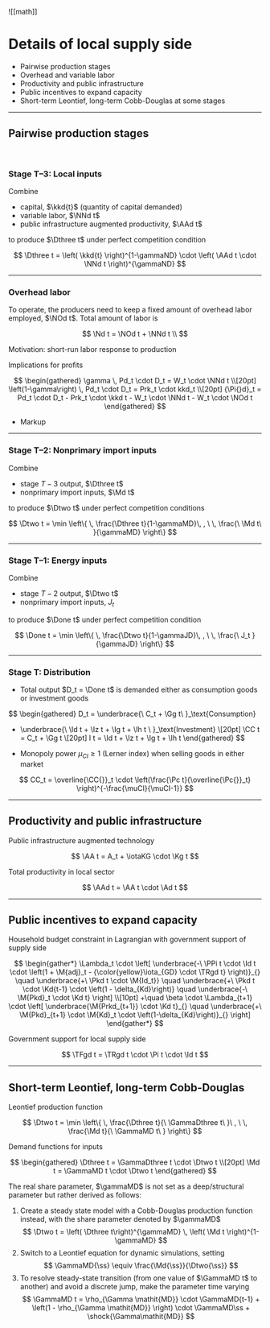 ![[math]]

# Details of local supply side

* Pairwise production stages
* Overhead and variable labor
* Productivity and public infrastructure
* Public incentives to expand capacity
* Short-term Leontief, long-term Cobb-Douglas at some stages


---

## Pairwise production stages

<br/>

### Stage T–3: Local inputs

Combine

* capital, $\kkd{t}$ (quantity of capital demanded)
* variable labor,  $\NNd t$
* public infrastructure augmented productivity, $\AAd t$

to produce $\Dthree t$ under perfect competition condition

$$
\Dthree t = \left( \kkd{t} \right)^{1-\gammaND} \cdot \left( \AAd t \cdot \NNd t \right)^{\gammaND} 
$$

---

### Overhead labor

To operate, the producers need to keep a fixed amount of overhead labor employed, $\NOd t$. Total amount of labor is

$$
\Nd t = \NOd t + \NNd t \\
$$

Motivation: short-run labor response to production

Implications for profits

$$
\begin{gathered}
\gamma \, Pd_t \cdot D_t = W_t \cdot \NNd t
\\[20pt]
\left(1-\gamma\right) \, Pd_t \cdot D_t = Prk_t \cdot kkd_t
\\[20pt]
{\Pi{}d}_t = Pd_t \cdot D_t - Prk_t \cdot \kkd t - W_t \cdot \NNd t - W_t \cdot \NOd t
\end{gathered}
$$

* Markup

---

### Stage T–2: Nonprimary import inputs

Combine

* stage $T-3$ output, $\Dthree t$
* nonprimary import inputs, $\Md t$

to produce $\Dtwo t$ under perfect competition conditions

$$
\Dtwo t = \min \left\{
\, \frac{\Dthree t}{1-\gammaMD}\, , \ 
\, \frac{\ \Md t\ }{\gammaMD}
\right\}
$$


---

### Stage T–1: Energy inputs

Combine

* stage $T-2$ output, $\Dtwo t$
* nonprimary import inputs, $J_t$

to produce $\Done t$ under perfect competition condition

$$
\Done t = \min \left\{
\, \frac{\Dtwo t}{1-\gammaJD}\, , \ 
\, \frac{\  J_t }{\gammaJD}
\right\} 
$$

---

### Stage T: Distribution

* Total output $D_t = \Done t$ is demanded either as consumption goods or investment goods

$$
\begin{gathered}
D_t = \underbrace{\ C_t + \Gg t\ }_\text{Consumption}
+ \underbrace{\ \Id t + \Iz t + \Ig t + \Ih t \ }_\text{Investment}
\\[20pt]
\CC t = C_t + \Gg t
\\[20pt]
I t = \Id t + \Iz t + \Ig t + \Ih t
\end{gathered}
$$


* Monopoly power $\mu_\mathit{CI}\ge 1$ (Lerner index) when selling goods in either market

$$
CC_t = \overline{\CC{}}_t \cdot \left(\frac{\Pc t}{\overline{\Pc{}}_t} \right)^{-\frac{\muCI}{\muCI-1}}
$$


---

## Productivity and public infrastructure

Public infrastructure augmented technology

$$
\AA t = A_t + \iotaKG \cdot \Kg t
$$

Total productivity in local sector

$$
\AAd t = \AA t \cdot \Ad t
$$

---

## Public incentives to expand capacity

Household budget constraint in Lagrangian with government support of supply side


$$
\begin{gather*}
\Lambda_t \cdot \left[
\underbrace{-\ \PPi t \cdot \Id t \cdot \left(1 + \M{adj}_t - {\color{yellow}\iota_{GD} \cdot \TRgd t} \right)}_{}
\quad \underbrace{+\ \Pkd t \cdot \M{Id_t}}
\quad \underbrace{+\ \Pkd t \cdot \Kd{t-1} \cdot \left(1 - \delta_{Kd}\right)}
\quad \underbrace{-\ \M{Pkd}_t \cdot \Kd t}
\right]
\\[10pt]
+\quad \beta \cdot \Lambda_{t+1} \cdot \left[
\underbrace{\M{Prkd_{t+1}} \cdot \Kd t}_{}
\quad \underbrace{+\ \M{Pkd}_{t+1} \cdot \M{Kd}_t \cdot \left(1-\delta_{Kd}\right)}_{}
\right]
\end{gather*} 
$$

Government support for local supply side

$$
\TFgd t = \TRgd t \cdot \Pi t \cdot \Id t
$$

---

## Short-term Leontief, long-term Cobb-Douglas

Leontief production function

$$
\Dtwo t = \min \left\{
\, \frac{\Dthree t}{\ \GammaDthree t\ }\ , \ 
\, \frac{\Md t}{\ \GammaMD t\ }
\right\}
$$

Demand functions for inputs

$$
\begin{gathered}
\Dthree t = \GammaDthree t \cdot \Dtwo t
\\[20pt]
\Md t = \GammaMD t \cdot \Dtwo t 
\end{gathered} 
$$

The real share parameter, $\gammaMD$ is not set as a deep/structural parameter but rather derived as follows:

1. Create a steady state model with a Cobb-Douglas production function instead, with the share parameter denoted by $\gammaMD$
$$
\Dtwo t = \left( \Dthree t\right)^{\gammaMD}
\, \left( \Md t \right)^{1-\gammaMD}
$$
2.  Switch to a Leontief equation for dynamic simulations, setting
$$
\GammaMD{\ss} \equiv \frac{\Md{\ss}}{\Dtwo{\ss}}
$$
3. To resolve steady-state transition (from one value of $\GammaMD t$ to another) and avoid a discrete jump, make the parameter time varying
$$
\GammaMD t = \rho_{\Gamma \mathit{MD}} \cdot \GammaMD{t-1} + \left(1 - \rho_{\Gamma \mathit{MD}} \right) \cdot \GammaMD\ss + \shock{\Gamma\mathit{MD}}
$$
